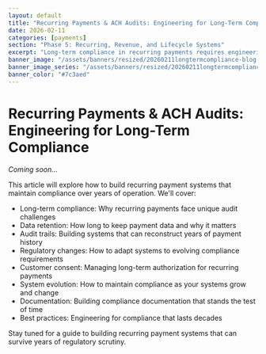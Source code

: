 ```yaml
---
layout: default
title: "Recurring Payments & ACH Audits: Engineering for Long-Term Compliance"
date: 2026-02-11
categories: [payments]
section: "Phase 5: Recurring, Revenue, and Lifecycle Systems"
excerpt: "Long-term compliance in recurring payments requires engineering systems that can withstand years of regulatory scrutiny and audits."
banner_image: "/assets/banners/resized/20260211longtermcompliance-blog.jpg"
banner_image_series: "/assets/banners/resized/20260211longtermcompliance-series.jpg"
banner_color: "#7c3aed"
---
```


# Recurring Payments & ACH Audits: Engineering for Long-Term Compliance

*Coming soon...*

This article will explore how to build recurring payment systems that maintain compliance over years of operation. We'll cover:

- Long-term compliance: Why recurring payments face unique audit challenges
- Data retention: How long to keep payment data and why it matters
- Audit trails: Building systems that can reconstruct years of payment history
- Regulatory changes: How to adapt systems to evolving compliance requirements
- Customer consent: Managing long-term authorization for recurring payments
- System evolution: How to maintain compliance as your systems grow and change
- Documentation: Building compliance documentation that stands the test of time
- Best practices: Engineering for compliance that lasts decades

Stay tuned for a guide to building recurring payment systems that can survive years of regulatory scrutiny.

